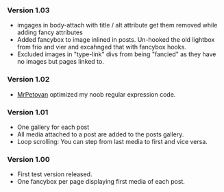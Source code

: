 ### Version 1.03

* imgages in body-attach with title / alt attribute get them removed while adding fancy attributes
* Added fancybox to image inlined in posts. Un-hooked the old lightbox from frio and vier and excahnged that with fancybox hooks.
* Excluded images in "type-link" divs from being "fancied" as they have no images but pages linked to. 

### Version 1.02

* [MrPetovan](https://github.com/MrPetovan) optimized my noob regular expression code. 

### Version 1.01

* One gallery for each post
* All media attached to a post are added to the posts gallery.
* Loop scrolling: You can step from last media to first and vice versa.
### Version 1.00

* First test version released.
* One fancybox per page displaying first media of each post.